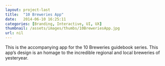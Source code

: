 ```yaml
---
layout: project-last
title:  "10 Breweries App"
date:   2014-06-10 16:25:11
categories: [Branding, Interactive, UI, UX]
thumbnail: /assets/images/thumbs/10BreweriesApp.jpg
url: nil
---
```


This is the accompanying app for the 10 Breweries guidebook series. This app’s design is an homage to the incredible regional and local breweries of yesteryear.
